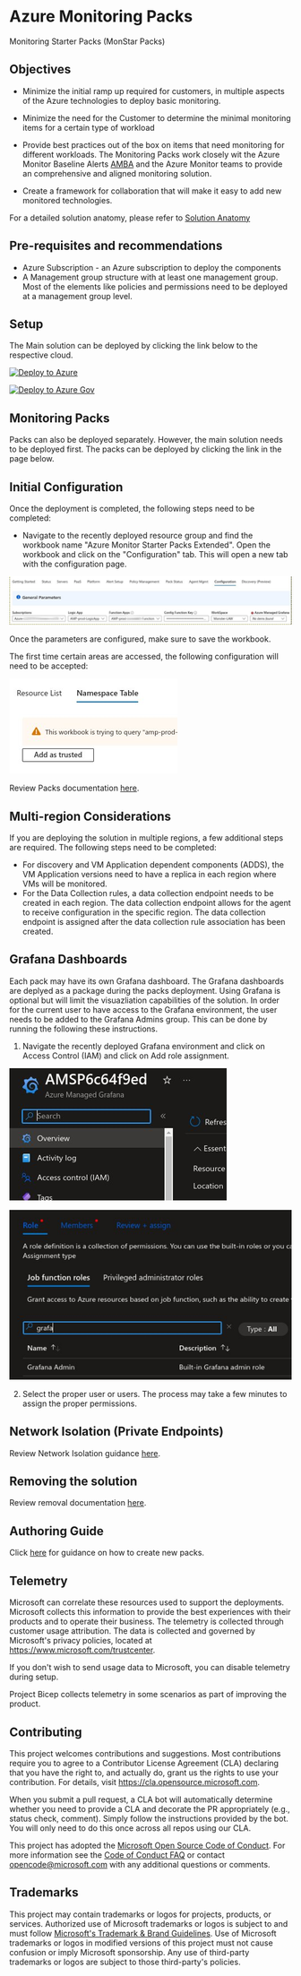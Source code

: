 # Azure Monitoring Packs

Monitoring Starter Packs (MonStar Packs)

## Objectives

- Minimize the initial ramp up required for customers, in multiple aspects of the Azure technologies to deploy basic monitoring.

- Minimize the need for the Customer to determine the minimal monitoring items for a certain type of workload 

- Provide best practices out of the box on items that need monitoring for different workloads. The Monitoring Packs work closely wit the Azure Monitor Baseline Alerts [AMBA](http://aka.ms/amba) and the Azure Monitor teams to provide an comprehensive and aligned monitoring solution.

- Create a framework for collaboration that will make it easy to add new monitored technologies. 

For a detailed solution anatomy, please refer to [Solution Anatomy](./Docs/solution-anatomy.md)

## Pre-requisites and recommendations

- Azure Subscription - an Azure subscription to deploy the components
- A Management group structure with at least one management group. Most of the elements like policies and permissions need to be deployed at a management group level.

## Setup

The Main solution can be deployed by clicking the link below to the respective cloud.

[![Deploy to Azure](https://aka.ms/deploytoazurebutton)](https://portal.azure.com/#blade/Microsoft_Azure_CreateUIDef/CustomDeploymentBlade/uri/https%3A%2F%2Fraw.githubusercontent.com%2FFehseCorp%2FAzureMonitorStarterPacks%V3%2Fsetup%2FCustomSetup%2Fmonstar.json/uiFormDefinitionUri/https%3A%2F%2Fraw.githubusercontent.com%2FFehseCorp%2FAzureMonitorStarterPacks%V3%2Fsetup%2FCustomSetup%2Fsetup.json)

[![Deploy to Azure Gov](https://aka.ms/deploytoazuregovbutton)](https://portal.azure.us/#blade/Microsoft_Azure_CreateUIDef/CustomDeploymentBlade/uri/https%3A%2F%2Fraw.githubusercontent.com%2FFehseCorp%2FAzureMonitorStarterPacks%2Fmain%2Fsetup%2FCustomSetup%2Fmonstar.json/uiFormDefinitionUri/https%3A%2F%2Fraw.githubusercontent.com%2FFehseCorp%2FAzureMonitorStarterPacks%2Fmain%2Fsetup%2FCustomSetup%2Fsetup.json)

## Monitoring Packs

Packs can also be deployed separately. However, the main solution needs to be deployed first. The packs can be deployed by clicking the link in the page below.

## Initial Configuration

Once the deployment is completed, the following steps need to be completed:

- Navigate to the recently deployed resource group and find the workbook name "Azure Monitor Starter Packs Extended". Open the workbook and click on the "Configuration" tab. This will open a new tab with the configuration page.

![alt text](./Docs/media/image.png)

Once the parameters are configured, make sure to save the workbook.

The first time certain areas are accessed, the following configuration will need to be accepted:

![alt text](./Docs/media/image-1.png)

Review Packs documentation [here](./Packs/README.md).

## Multi-region Considerations

If you are deploying the solution in multiple regions, a few additional steps are required. The following steps need to be completed:

- For discovery and VM Application dependent components (ADDS), the VM Application versions need to have a replica in each region where VMs will be monitored.
- For the Data Collection rules, a data collection endpoint needs to be created in each region. The data collection endpoint allows for the agent to receive configuration in the specific region. The data collection endpoint is assigned after the data collection rule association has been created.

## Grafana Dashboards

Each pack may have its own Grafana dashboard. The Grafana dashboards are deplyed as a package during the packs deployment. Using Grafana is optional but will limit the visuazliation capabilities of the solution.
In order for the current user to have access to the Grafana environment, the user needs to be added to the Grafana Admins group. This can be done by running the following these instructions.

1. Navigate the recently deployed Grafana environment and click on Access Control (IAM) and click on Add role assignment.

![Alt text](./Docs/media/grafana1.png)

![Alt text](./Docs/media/grafana2.png)

2. Select the proper user or users. The process may take a few minutes to assign the proper permissions.

## Network Isolation (Private Endpoints)

Review Network Isolation guidance [here](./Docs/networkisolation.md).

## Removing the solution

Review removal documentation [here](./Docs/removal.md).

## Authoring Guide

Click [here](./Docs/authoring.md) for guidance on how to create new packs.

## Telemetry

Microsoft can correlate these resources used to support the deployments. Microsoft collects this information to provide the best experiences with their products and to operate their business. The telemetry is collected through customer usage attribution. The data is collected and governed by Microsoft's privacy policies, located at https://www.microsoft.com/trustcenter.

If you don't wish to send usage data to Microsoft, you can disable telemetry during setup. 

Project Bicep collects telemetry in some scenarios as part of improving the product.

## Contributing

This project welcomes contributions and suggestions.  Most contributions require you to agree to a
Contributor License Agreement (CLA) declaring that you have the right to, and actually do, grant us
the rights to use your contribution. For details, visit https://cla.opensource.microsoft.com.

When you submit a pull request, a CLA bot will automatically determine whether you need to provide
a CLA and decorate the PR appropriately (e.g., status check, comment). Simply follow the instructions
provided by the bot. You will only need to do this once across all repos using our CLA.

This project has adopted the [Microsoft Open Source Code of Conduct](https://opensource.microsoft.com/codeofconduct/).
For more information see the [Code of Conduct FAQ](https://opensource.microsoft.com/codeofconduct/faq/) or
contact [opencode@microsoft.com](mailto:opencode@microsoft.com) with any additional questions or comments.

## Trademarks

This project may contain trademarks or logos for projects, products, or services. Authorized use of Microsoft 
trademarks or logos is subject to and must follow 
[Microsoft's Trademark & Brand Guidelines](https://www.microsoft.com/en-us/legal/intellectualproperty/trademarks/usage/general).
Use of Microsoft trademarks or logos in modified versions of this project must not cause confusion or imply Microsoft sponsorship.
Any use of third-party trademarks or logos are subject to those third-party's policies.